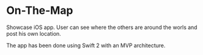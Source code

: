 # On-The-Map

Showcase iOS app. User can see where the others are around the worls and post his own location.

The app has been done using Swift 2 with an MVP architecture.
